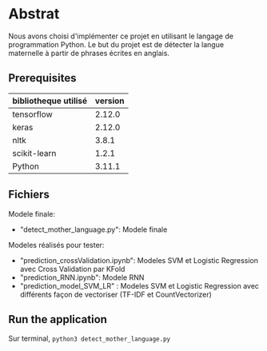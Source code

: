 # Abstrat 
Nous avons choisi d'implémenter ce projet en utilisant le langage de programmation Python.
Le but du projet est de détecter la langue maternelle à partir de phrases écrites en anglais.

## Prerequisites
|  bibliotheque utilisé    | version  |
|  ----  | ----  |
| tensorflow  | 2.12.0 |
| keras  | 2.12.0 |
| nltk  | 3.8.1|
| scikit-learn  |  1.2.1|
|Python|3.11.1|

## Fichiers
Modele finale: 
- "detect_mother_language.py": Modele finale

Modeles réalisés pour tester:
- "prediction_crossValidation.ipynb": Modeles SVM et Logistic Regression avec Cross Validation par KFold
- "prediction_RNN.ipynb": Modele RNN 
- "prediction_model_SVM_LR" : Modeles SVM et Logistic Regression avec différents façon de vectoriser (TF-IDF et CountVectorizer)



## Run the application
Sur terminal, `python3 detect_mother_language.py`





